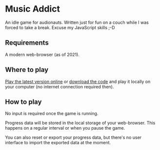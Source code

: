 # Music Addict

An idle game for audionauts. Written just for fun on a couch while I was forced
to take a break. Excuse my JavaScript skills ;-D



## Requirements

A modern web-browser (as of 2021).



## Where to play

[Play the latest version online](https://etrusci-org.github.io/musicaddict/musicaddict/index.html)
or [download the code](https://github.com/etrusci-org/musicaddict) and play it
locally on your computer (no internet connection required then).



## How to play

No input is required once the game is running.

Progress data will be stored in the local storage of your web-browser. This
happens on a regular interval or when you pause the game.

You can also reset or export your progress data, but there's no user interface
to import the exported data at the moment.
